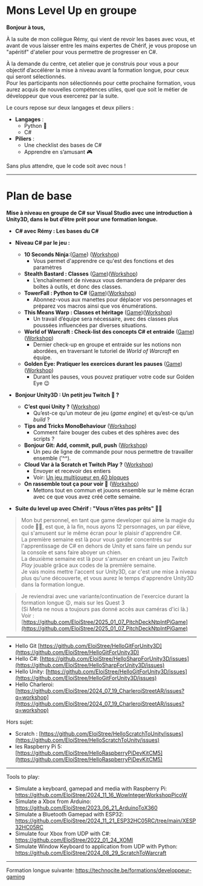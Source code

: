 # Mons Level Up en groupe

**Bonjour à tous,**

À la suite de mon collègue Rémy, qui vient de revoir les bases avec vous, et avant de vous laisser entre les mains expertes de Chérif, je vous propose un "apéritif" d'atelier pour vous permettre de progresser en C#.  

À la demande du centre, cet atelier que je construis pour vous a pour objectif d’accélérer la mise à niveau avant la formation longue, pour ceux qui seront sélectionnés.  
Pour les participants non sélectionnés pour cette prochaine formation, vous aurez acquis de nouvelles compétences utiles, quel que soit le métier de développeur que vous exercerez par la suite.  

Le cours repose sur deux langages et deux piliers :  
- **Langages** :  
  - Python 🐍 
  - C#  
- **Piliers** :  
  - Une checklist des bases de C#  
  - Apprendre en s’amusant 🎮  

Sans plus attendre, que le code soit avec nous !  

--------------

# Plan de base

**Mise à niveau en groupe de C# sur Visual Studio avec une introduction à Unity3D, dans le but d’être prêt pour une formation longue.**

- **C# avec Rémy : Les bases du C#**  
- **Niveau C# par le jeu :**  
  - **10 Seconds Ninja**:([Game](https://github.com/EloiStree/2025_02_03_MonsLevelUpInGroup/issues/3)) ([Workshop](https://github.com/EloiStree/2025_02_03_MonsLevelUpInGroup/issues/10))
    - Vous permet d'apprendre ce qu'est des fonctions et des paramètres 
  - **Stealth Bastard : Classes**  ([Game](https://github.com/EloiStree/2025_02_03_MonsLevelUpInGroup/issues/4))([Workshop](https://github.com/EloiStree/2025_02_03_MonsLevelUpInGroup/issues/11))
    - L’enchaînement de niveaux vous demandera de préparer des boîtes à outils, et donc des classes.
  - **TowerFall : Python to C#**  ([Game](https://github.com/EloiStree/2025_02_03_MonsLevelUpInGroup/issues/7))([Workshop](https://github.com/EloiStree/2025_02_03_MonsLevelUpInGroup/issues/12))
    - Abonnez-vous aux manettes pour déplacer vos personnages et préparez vos macros ainsi que vos énumérations.  
  - **This Means Warp : Classes et héritage**  ([Game](https://github.com/EloiStree/2025_02_03_MonsLevelUpInGroup/issues/5))([Workshop](https://github.com/EloiStree/2025_02_03_MonsLevelUpInGroup/issues/13))
    - Un travail d’équipe sera nécessaire, avec des classes plus poussées influencées par diverses situations.  
  - **World of Warcraft : Check-list des concepts C# et entraide**  ([Game](https://github.com/EloiStree/2025_02_03_MonsLevelUpInGroup/issues/8))([Workshop](https://github.com/EloiStree/2025_02_03_MonsLevelUpInGroup/issues/14))
    - Dernier check-up en groupe et entraide sur les notions non abordées, en traversant le tutoriel de *World of Warcraft* en équipe.
  - **Golden Eye: Pratiquer les exercices durant les pauses** ([Game]([#](https://github.com/EloiStree/2025_02_03_MonsLevelUpInGroup/issues/6)))([Workshop](https://github.com/EloiStree/2025_02_03_MonsLevelUpInGroup/issues/15))
    - Durant les pauses, vous pouvez pratiquer votre code sur Golden Eye 😉  

- **Bonjour Unity3D : Un petit jeu Twitch 🤗 ?**
    - **C’est quoi Unity ?**  ([Workshop](https://github.com/EloiStree/2025_02_03_MonsLevelUpInGroup/issues/16))
      - Qu’est-ce qu’un moteur de jeu (*game engine*) et qu’est-ce qu’un *build* ?  
    - **Tips and Tricks MonoBehaviour**  ([Workshop](https://github.com/EloiStree/2025_02_03_MonsLevelUpInGroup/issues/17))
      - Comment faire bouger des cubes et des sphères avec des scripts ?
    - **Bonjour Git: Add, commit, pull, push**  ([Workshop](https://github.com/EloiStree/2025_02_03_MonsLevelUpInGroup/issues/18))
      - Un peu de ligne de commande pour nous permettre de travailler ensemble (’^^).  
    - **Cloud Var à la Scratch et Twitch Play ?**  ([Workshop](https://github.com/EloiStree/2025_02_03_MonsLevelUpInGroup/issues/19))
      - Envoyer et recevoir des entiers
      - Voir: [Un jeu multijoueur en 40 bloques](https://github.com/EloiStree/2025_02_03_MonsLevelUpInGroup/issues/9)
    - **On rassemble tout ça pour voir 🍲**  ([Workshop](https://github.com/EloiStree/2025_02_03_MonsLevelUpInGroup/issues/20))
      - Mettons tout en commun et jouons ensemble sur le même écran avec ce que vous avez créé cette semaine.
- **Suite du level up avec Chérif : "Vous n’êtes pas prêts" 🧙‍♂️**  


> Mon but personnel, en tant que game developer qui aime la magie du code 🧙‍♂️, est que, à la fin, nous ayons 12 personnages, un par élève, qui s'amusent sur le même écran pour le plaisir d'apprendre C#.  
> La première semaine est là pour vous garder concentrés sur l'apprentissage de C# en dehors de Unity et sans faire un pendu sur la console et sans faire aboyer un chien.  
> La deuxième semaine est là pour s'amuser en créant un jeu *Twitch Play* jouable grâce aux codes de la première semaine.  
> Je vais moins mettre l'accent sur Unity3D, car c'est une mise à niveau plus qu'une découverte, et vous aurez le temps d'apprendre Unity3D dans la formation longue.

> Je reviendrai avec une variante/continuation de l'exercice durant la formation longue 😉, mais sur les Quest 3  
> (Si Meta ne nous a toujours pas donné accès aux caméras d'ici là.)  
> Voir : [https://github.com/EloiStree/2025_01_07_PitchDeckNtpIntPiGame](https://github.com/EloiStree/2025_01_07_PitchDeckNtpIntPiGame)





----------------------------

- Hello Git [https://github.com/EloiStree/HelloGitForUnity3D](https://github.com/EloiStree/HelloGitForUnity3D)
- Hello C#: [https://github.com/EloiStree/HelloSharpForUnity3D/issues](https://github.com/EloiStree/HelloSharpForUnity3D/issues)
- Hello Unity: [https://github.com/EloiStree/HelloGitForUnity3D/issues](https://github.com/EloiStree/HelloGitForUnity3D/issues)
- Hello Charleroi: [https://github.com/EloiStree/2024_07_19_CharleroiStreetAR/issues?q=workshop](https://github.com/EloiStree/2024_07_19_CharleroiStreetAR/issues?q=workshop)

Hors sujet:
- Scratch : [https://github.com/EloiStree/HelloScratchToUnity/issues](https://github.com/EloiStree/HelloScratchToUnity/issues)
- les Raspberry Pi 5: [https://github.com/EloiStree/HelloRaspberryPiDevKitCM5](https://github.com/EloiStree/HelloRaspberryPiDevKitCM5)




--------

Tools to play:
- Simulate a keyboard, gamepad and media with Raspberry Pi: https://github.com/EloiStree/2024_11_16_WowIntegerWorkshopPicoW
- Simulate a Xbox from Arduino: https://github.com/EloiStree/2023_06_21_ArduinoToX360
- Simulate a Bluetooth Gamepad with ESP32: https://github.com/EloiStree/2024_11_21_ESP32HC05RC/tree/main/XESP32HC05RC
- Simulate four Xbox from UDP with C#: https://github.com/EloiStree/2022_01_24_XOMI
- Simulate Window Keyboard to application from UDP with Python: https://github.com/EloiStree/2024_08_29_ScratchToWarcraft



--------

Formation longue suivante:
https://technocite.be/formations/developpeur-gaming
